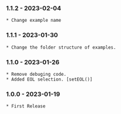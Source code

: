 ### 1.1.2 - 2023-02-04

    * Change example name
    
### 1.1.1 - 2023-01-30

    * Change the folder structure of examples.
    
### 1.1.0 - 2023-01-26

    * Remove debuging code.
    * Added EOL selection. [setEOL()]

### 1.0.0 - 2023-01-19

    * First Release


